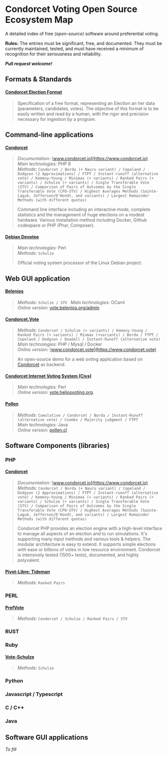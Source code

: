 Condorcet Voting Open Source Ecosystem Map
=========================================
A detailed index of free _(open-source)_ software around preferential voting.  

**Rules:** The entries must be significant, free, and documented. They must be currently maintained, tested, and must have received a minimum of recognition for their seriousness and reliability.  

**_Pull request welcome!_**

## Formats & Standards
  #### [Condorcet Election Format](https://github.com/CondorcetVote/CondorcetElectionFormat)
  > Specification of a free format, representing an Election an her data (parameters, candidates, votes). The objective of this format is to be easily written and read by a human, with the rigor and precision necessary for ingestion by a program.
  
  
## Command-line applications
  #### [Condorcet](https://github.com/julien-boudry/Condorcet)
  > *Documentation:* [www.condorcet.io](https://www.condorcet.io)  
  > *Main technologies:* PHP 8  
  > *Methods:* ```Condorcet / Borda (+ Nauru variant) / Copeland / Dodgson (2 Approximations) / FTPT / Instant-runoff (alternative vote) / Kemeny–Young / Minimax (+ variants) / Ranked Pairs (+ variants) / Schulze (+ variants) / Single Transferable Vote (STV) / Comparison of Pairs of Outcomes by the Single Transferable Vote (CPO-STV) / Highest Averages Methods (Sainte-Laguë, Jefferson/D'Hondt, and variants) / Largest Remainder Methods (with different quotas)```  
  >
  > Command line interface including an interactive mode, complete statistics and the management of huge elections on a modest hardware. Various installation method including Docker, Github codespace or PHP (Phar, Composer).
  
  #### [Debian Devotee](https://salsa.debian.org/debian/devotee)
  > *Main technologies:* Perl  
  > *Methods:* ```Schulze```
  >
  > Official voting system processor of the Linux Debian project.
  
  



## Web GUI application
  #### [Belenios](https://github.com/glondu/belenios/)
  > *Methods:* ```Schulze / STV ```
  > *Main technologies:* OCaml  
  > *Online version*: [vote.belenios.org/admin](https://vote.belenios.org/admin)  

  #### [Condorcet.Vote](https://github.com/julien-boudry/Condorcet.Vote)
  > *Methods:* ```Condorcet / Schulze (+ variants) / Kemeny-Young / Ranked Pairs (+ variants) / Minmax (+variants) / Borda / FTPT / Copeland / Dodgson / Dowdall / Instant-Runoff (alternative vote)```  
  > *Main technologies:* PHP / Mysql / Docker  
  > *Online version*: [www.condorcet.vote](https://www.condorcet.vote)  
  >
  > An open-source demo for a web ovting application based on [Condorcet](#condorcet-1) as backend.

  #### [Condorcet Internet Voting System (Civs)](https://github.com/andrewcmyers/civs)
  > *Main technologies:* Perl  
  > *Online version*: [vote.heliosvoting.org](https://vote.heliosvoting.org/). 

  #### [Pollen](https://gitlab.nuiton.org/chorem/pollen)
  > *Methods:* ```Cumulative / Condorcet / Borda / Instant-Runoff (alternative vote) / Coombs / Majority judgment / FTPT```  
  > *Main technologies:* Java  
  > *Online version*: [pollen.cl](https://pollen.cl/)  

## Software Components (libraries)
### PHP
  #### [Condorcet](https://github.com/julien-boudry/Condorcet)
  > *Documentation:* [www.condorcet.io](https://www.condorcet.io)  
  > *Methods:* ```Condorcet / Borda (+ Nauru variant) / Copeland / Dodgson (2 Approximations) / FTPT / Instant-runoff (alternative vote) / Kemeny–Young / Minimax (+ variants) / Ranked Pairs (+ variants) / Schulze (+ variants) / Single Transferable Vote (STV) / Comparison of Pairs of Outcomes by the Single Transferable Vote (CPO-STV) / Highest Averages Methods (Sainte-Laguë, Jefferson/D'Hondt, and variants) / Largest Remainder Methods (with different quotas)```  
  >
  > Condorcet PHP provides an election engine with a high-level interface to manage all aspects of an election and to run simulations. It's supporting many input methods and various tools & helpers.
  > The modular architecture is easy to extend. It supports simple elections with ease or billions of votes in low resource environment.
  > Condorcet is intensively tested (1500+ tests), documented, and highly polyvalent. 
  
  #### [Pivot-Libre: Tideman](https://github.com/pivot-libre/tideman)
  > *Methods:* ```Ranked Pairs```

### PERL
  #### [PrefVote](https://github.com/ikluft/prefvote)
  > *Methods:* ```Condorcet / Schulze / Ranked Pairs / STV```
### RUST
### Ruby
  #### [Vote-Schulze](https://github.com/asaaki/vote-schulze)
  > *Methods:* ```Schulze```
### Python
### Javascript / Typescript
### C / C++
### Java


## Software GUI applications
*To fill*

